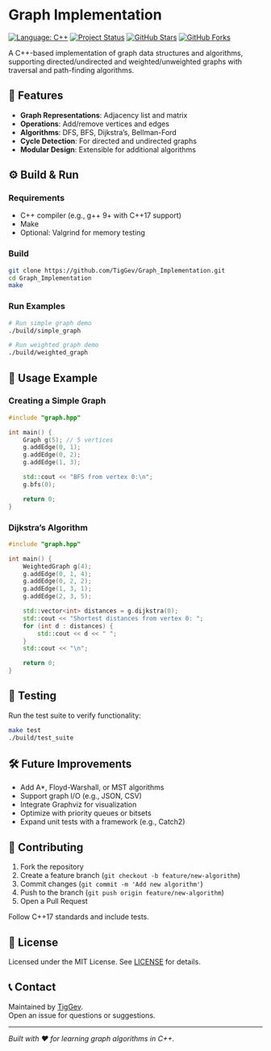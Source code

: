# Graph Implementation

[![Language: C++](https://img.shields.io/badge/language-C%2B%2B-blue.svg)](https://github.com/TigGev/Graph_Implementation)
[![Project Status](https://img.shields.io/badge/status-active-brightgreen.svg)](https://github.com/TigGev/Graph_Implementation)
[![GitHub Stars](https://img.shields.io/github/stars/TigGev/Graph_Implementation.svg?style=social)](https://github.com/TigGev/Graph_Implementation/stargazers)
[![GitHub Forks](https://img.shields.io/github/forks/TigGev/Graph_Implementation.svg?style=social)](https://github.com/TigGev/Graph_Implementation/network)

A C++-based implementation of graph data structures and algorithms, supporting directed/undirected and weighted/unweighted graphs with traversal and path-finding algorithms.

## 🚀 Features

- **Graph Representations**: Adjacency list and matrix
- **Operations**: Add/remove vertices and edges
- **Algorithms**: DFS, BFS, Dijkstra’s, Bellman-Ford
- **Cycle Detection**: For directed and undirected graphs
- **Modular Design**: Extensible for additional algorithms


## ⚙️ Build & Run

### Requirements
- C++ compiler (e.g., g++ 9+ with C++17 support)
- Make
- Optional: Valgrind for memory testing

### Build
```bash
git clone https://github.com/TigGev/Graph_Implementation.git
cd Graph_Implementation
make
```

### Run Examples
```bash
# Run simple graph demo
./build/simple_graph

# Run weighted graph demo
./build/weighted_graph
```

## 📖 Usage Example

### Creating a Simple Graph
```cpp
#include "graph.hpp"

int main() {
    Graph g(5); // 5 vertices
    g.addEdge(0, 1);
    g.addEdge(0, 2);
    g.addEdge(1, 3);

    std::cout << "BFS from vertex 0:\n";
    g.bfs(0);

    return 0;
}
```

### Dijkstra’s Algorithm
```cpp
#include "graph.hpp"

int main() {
    WeightedGraph g(4);
    g.addEdge(0, 1, 4);
    g.addEdge(0, 2, 2);
    g.addEdge(1, 3, 1);
    g.addEdge(2, 3, 5);

    std::vector<int> distances = g.dijkstra(0);
    std::cout << "Shortest distances from vertex 0: ";
    for (int d : distances) {
        std::cout << d << " ";
    }
    std::cout << "\n";

    return 0;
}
```

## 🧪 Testing
Run the test suite to verify functionality:
```bash
make test
./build/test_suite
```

## 🛠️ Future Improvements
- Add A*, Floyd-Warshall, or MST algorithms
- Support graph I/O (e.g., JSON, CSV)
- Integrate Graphviz for visualization
- Optimize with priority queues or bitsets
- Expand unit tests with a framework (e.g., Catch2)

## 🤝 Contributing
1. Fork the repository
2. Create a feature branch (`git checkout -b feature/new-algorithm`)
3. Commit changes (`git commit -m 'Add new algorithm'`)
4. Push to the branch (`git push origin feature/new-algorithm`)
5. Open a Pull Request

Follow C++17 standards and include tests.

## 📄 License
Licensed under the MIT License. See [LICENSE](LICENSE) for details.

## 📞 Contact
Maintained by [TigGev](https://github.com/TigGev).  
Open an issue for questions or suggestions.

---

*Built with ❤️ for learning graph algorithms in C++.*